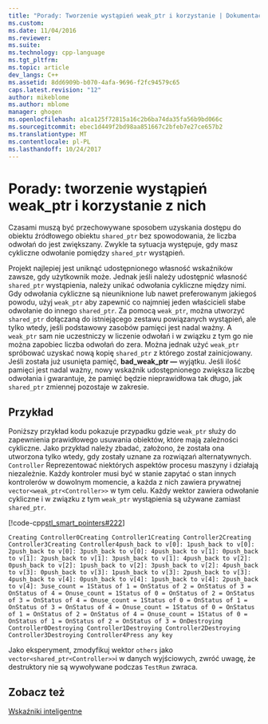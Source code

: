 ```yaml
---
title: "Porady: Tworzenie wystąpień weak_ptr i korzystanie | Dokumentacja firmy Microsoft"
ms.custom: 
ms.date: 11/04/2016
ms.reviewer: 
ms.suite: 
ms.technology: cpp-language
ms.tgt_pltfrm: 
ms.topic: article
dev_langs: C++
ms.assetid: 8dd6909b-b070-4afa-9696-f2fc94579c65
caps.latest.revision: "12"
author: mikeblome
ms.author: mblome
manager: ghogen
ms.openlocfilehash: a1ca125f72815a16c2b6ba74da35fa56b9bd066c
ms.sourcegitcommit: ebec1d449f2bd98aa851667c2bfeb7e27ce657b2
ms.translationtype: MT
ms.contentlocale: pl-PL
ms.lasthandoff: 10/24/2017
---
```

# <a name="how-to-create-and-use-weakptr-instances"></a>Porady: tworzenie wystąpień weak_ptr i korzystanie z nich
Czasami muszą być przechowywane sposobem uzyskania dostępu do obiektu źródłowego obiektu `shared_ptr` bez spowodowania, że liczba odwołań do jest zwiększany. Zwykle ta sytuacja występuje, gdy masz cykliczne odwołanie pomiędzy `shared_ptr` wystąpień.  
  
 Projekt najlepiej jest uniknąć udostępnionego własność wskaźników zawsze, gdy użytkownik może. Jednak jeśli należy udostępnić własność `shared_ptr` wystąpienia, należy unikać odwołania cykliczne między nimi. Gdy odwołania cykliczne są nieuniknione lub nawet preferowanym jakiegoś powodu, użyj `weak_ptr` aby zapewnić co najmniej jeden właścicieli słabe odwołanie do innego `shared_ptr`. Za pomocą `weak_ptr`, można utworzyć `shared_ptr` dołączaną do istniejącego zestawu powiązanych wystąpień, ale tylko wtedy, jeśli podstawowy zasobów pamięci jest nadal ważny. A `weak_ptr` sam nie uczestniczy w liczenie odwołań i w związku z tym go nie można zapobiec liczba odwołań do zera. Można jednak użyć `weak_ptr` spróbować uzyskać nową kopię `shared_ptr` z którego został zainicjowany. Jeśli została już usunięta pamięć, **bad_weak_ptr —** wyjątku. Jeśli ilość pamięci jest nadal ważny, nowy wskaźnik udostępnionego zwiększa liczbę odwołania i gwarantuje, że pamięć będzie nieprawidłowa tak długo, jak `shared_ptr` zmiennej pozostaje w zakresie.  
  
## <a name="example"></a>Przykład  
 Poniższy przykład kodu pokazuje przypadku gdzie `weak_ptr` służy do zapewnienia prawidłowego usuwania obiektów, które mają zależności cykliczne. Jako przykład należy zbadać, założono, że została ona utworzona tylko wtedy, gdy zostały uznane za rozwiązań alternatywnych. `Controller` Reprezentować niektórych aspektów procesu maszyny i działają niezależnie. Każdy kontroler musi być w stanie zapytać o stan innych kontrolerów w dowolnym momencie, a każda z nich zawiera prywatnej `vector<weak_ptr<Controller>>` w tym celu. Każdy wektor zawiera odwołanie cykliczne i w związku z tym `weak_ptr` wystąpienia są używane zamiast `shared_ptr`.  
  
 [!code-cpp[stl_smart_pointers#222](../cpp/codesnippet/CPP/how-to-create-and-use-weak-ptr-instances_1.cpp)]  
  
```Output  
Creating Controller0Creating Controller1Creating Controller2Creating Controller3Creating Controller4push_back to v[0]: 1push_back to v[0]: 2push_back to v[0]: 3push_back to v[0]: 4push_back to v[1]: 0push_back to v[1]: 2push_back to v[1]: 3push_back to v[1]: 4push_back to v[2]: 0push_back to v[2]: 1push_back to v[2]: 3push_back to v[2]: 4push_back to v[3]: 0push_back to v[3]: 1push_back to v[3]: 2push_back to v[3]: 4push_back to v[4]: 0push_back to v[4]: 1push_back to v[4]: 2push_back to v[4]: 3use_count = 1Status of 1 = OnStatus of 2 = OnStatus of 3 = OnStatus of 4 = Onuse_count = 1Status of 0 = OnStatus of 2 = OnStatus of 3 = OnStatus of 4 = Onuse_count = 1Status of 0 = OnStatus of 1 = OnStatus of 3 = OnStatus of 4 = Onuse_count = 1Status of 0 = OnStatus of 1 = OnStatus of 2 = OnStatus of 4 = Onuse_count = 1Status of 0 = OnStatus of 1 = OnStatus of 2 = OnStatus of 3 = OnDestroying Controller0Destroying Controller1Destroying Controller2Destroying Controller3Destroying Controller4Press any key  
```  
  
 Jako eksperyment, zmodyfikuj wektor `others` jako `vector<shared_ptr<Controller>>`i w danych wyjściowych, zwróć uwagę, że destruktory nie są wywoływane podczas `TestRun` zwraca.  
  
## <a name="see-also"></a>Zobacz też  
 [Wskaźniki inteligentne](../cpp/smart-pointers-modern-cpp.md)